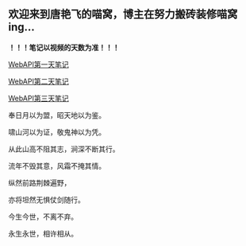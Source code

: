 ## 欢迎来到唐艳飞的喵窝，博主在努力搬砖装修喵窝ing...

**！！！笔记以视频的天数为准！！！**

[WebAPI第一天笔记](https://github.com/don1343/don1343.github.io/blob/master/WebAPI001.md)

[WebAPI第二天笔记](https://github.com/don1343/don1343.github.io/blob/master/WebAPI002.md)

[WebAPI第三天笔记](https://github.com/don1343/don1343.github.io/blob/master/WebAPI003.md)

奉日月以为盟，昭天地以为鉴。

啸山河以为证，敬鬼神以为凭。

从此山高不阻其志，涧深不断其行。

流年不毁其意，风霜不掩其情。

纵然前路荆棘遍野，

亦将坦然无惧仗剑随行。

今生今世，不离不弃。

永生永世，相许相从。
